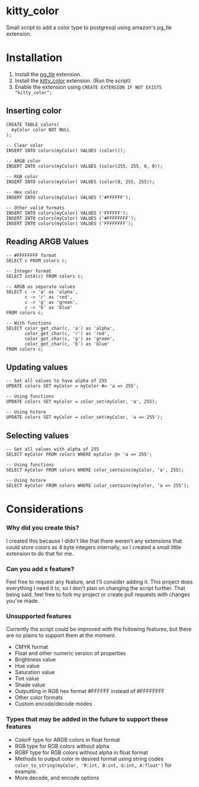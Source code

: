 # kitty_color
Small script to add a color type to postgresql using amazon's pg_tle extension.

# Installation
1. Install the [pg_tle](https://github.com/aws/pg_tle) extension.
3. Install the [kitty_color](https://github.com/HugKitten/pg_tle_color/blob/main/color_install.sql) extension. (Run the script)
4. Enable the extension using `CREATE EXTENSION IF NOT EXISTS "kitty_color";`

## Inserting color
```pgsql
CREATE TABLE colors(
  myColor color NOT NULL
);

-- Clear color
INSERT INTO colors(myColor) VALUES (color());

-- ARGB color
INSERT INTO colors(myColor) VALUES (color(255, 255, 0, 0));

-- RGB color
INSERT INTO colors(myColor) VALUES (color(0, 255, 255));

-- Hex color
INSERT INTO colors(myColor) VALUES ('#FFFFFF');

-- Other valid formats
INSERT INTO colors(myColor) VALUES ('FFFFFF');
INSERT INTO colors(myColor) VALUES ('#FFFFFFFF');
INSERT INTO colors(myColor) VALUES ('FFFFFFFF');
```

## Reading ARGB Values 
```pgsql
-- #FFFFFFFF format
SELECT c FROM colors c;

-- Integer format
SELECT int4(c) FROM colors c;

-- ARGB as separate values
SELECT c -> 'a' as 'alpha',
       c -> 'r' as 'red',
       c -> 'g' as 'green',
       c -> 'b' as 'blue'
FROM colors c;

-- With functions
SELECT color_get_char(c, 'a') as 'alpha',
       color_get_char(c, 'r') as 'red',
       color_get_char(c, 'g') as 'green',
       color_get_char(c, 'b') as 'blue'
FROM colors c;
```

## Updating values
```pgsql
-- Set all values to have alpha of 255
UPDATE colors SET myColor = myColor #= 'a => 255';

-- Using functions
UPDATE colors SET myColor = color_set(myColor, 'a', 255);

-- Using hstore
UPDATE colors SET myColor = color_set(myColor, 'a => 255');
```

## Selecting values
```pgsql
-- Get all values with alpha of 255
SELECT myColor FROM colors WHERE myColor @> 'a => 255';

-- Using functions
SELECT myColor FROM colors WHERE color_contains(myColor, 'a', 255);

-- Using hstore
SELECT myColor FROM colors WHERE color_contains(myColor, 'a => 255');
```

# Considerations
### Why did you create this?
I created this because I didn't like that there weren't any extensions that could store colors as 4 byte integers internally, so I created a small little extension to do that for me.

### Can you add x feature?
Feel free to request any feature, and I'll consider adding it. This project does everything I need it to, so I don't plan on changing the script further. That being said, feel free to fork my project or create pull requests with changes you've made.

### Unsupported features
Currently the script could be improved with the following features, but there are no plains to support them at the moment.
- CMYK format
- Float and other numeric version of properties
- Brightness value
- Hue value
- Saturation value
- Tint value
- Shade value
- Outputting in RGB hex format #FFFFFF instead of #FFFFFFFF
- Other color formats
- Custom encode/decode modes

### Types that may be added in the future to support these features
- ColorF type for ARGB colors in float format
- RGB type for RGB colors without alpha
- RGBF type for RGB colors without alpha in float format
- Methods to output color in desired format using string codes ``color_to_string(myColor, 'R:int, B:int, G:int, A:float')`` for example.
- More decode, and encode options
